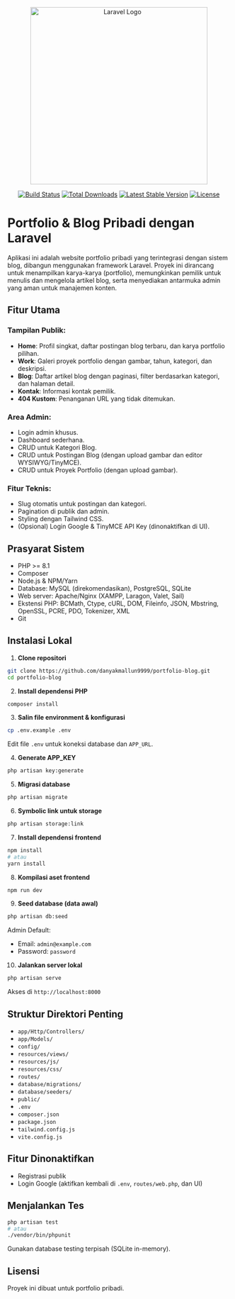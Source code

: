 <p align="center"><a href="https://laravel.com" target="_blank"><img src="https://raw.githubusercontent.com/laravel/art/master/logo-lockup/5%20SVG/2%20CMYK/1%20Full%20Color/laravel-logolockup-cmyk-red.svg" width="400" alt="Laravel Logo"></a></p>

<p align="center">
<a href="https://github.com/laravel/framework/actions"><img src="https://github.com/laravel/framework/workflows/tests/badge.svg" alt="Build Status"></a>
<a href="https://packagist.org/packages/laravel/framework"><img src="https://img.shields.io/packagist/dt/laravel/framework" alt="Total Downloads"></a>
<a href="https://packagist.org/packages/laravel/framework"><img src="https://img.shields.io/packagist/v/laravel/framework" alt="Latest Stable Version"></a>
<a href="https://packagist.org/packages/laravel/framework"><img src="https://img.shields.io/packagist/l/laravel/framework" alt="License"></a>
</p>

# Portfolio & Blog Pribadi dengan Laravel

Aplikasi ini adalah website portfolio pribadi yang terintegrasi dengan sistem blog, dibangun menggunakan framework Laravel. Proyek ini dirancang untuk menampilkan karya-karya (portfolio), memungkinkan pemilik untuk menulis dan mengelola artikel blog, serta menyediakan antarmuka admin yang aman untuk manajemen konten.

## Fitur Utama

### Tampilan Publik:

* **Home**: Profil singkat, daftar postingan blog terbaru, dan karya portfolio pilihan.
* **Work**: Galeri proyek portfolio dengan gambar, tahun, kategori, dan deskripsi.
* **Blog**: Daftar artikel blog dengan paginasi, filter berdasarkan kategori, dan halaman detail.
* **Kontak**: Informasi kontak pemilik.
* **404 Kustom**: Penanganan URL yang tidak ditemukan.

### Area Admin:

* Login admin khusus.
* Dashboard sederhana.
* CRUD untuk Kategori Blog.
* CRUD untuk Postingan Blog (dengan upload gambar dan editor WYSIWYG/TinyMCE).
* CRUD untuk Proyek Portfolio (dengan upload gambar).

### Fitur Teknis:

* Slug otomatis untuk postingan dan kategori.
* Pagination di publik dan admin.
* Styling dengan Tailwind CSS.
* (Opsional) Login Google & TinyMCE API Key (dinonaktifkan di UI).

## Prasyarat Sistem

* PHP >= 8.1
* Composer
* Node.js & NPM/Yarn
* Database: MySQL (direkomendasikan), PostgreSQL, SQLite
* Web server: Apache/Nginx (XAMPP, Laragon, Valet, Sail)
* Ekstensi PHP: BCMath, Ctype, cURL, DOM, Fileinfo, JSON, Mbstring, OpenSSL, PCRE, PDO, Tokenizer, XML
* Git

## Instalasi Lokal

1. **Clone repositori**

```bash
git clone https://github.com/danyakmallun9999/portfolio-blog.git
cd portfolio-blog
```

2. **Install dependensi PHP**

```bash
composer install
```

3. **Salin file environment & konfigurasi**

```bash
cp .env.example .env
```

Edit file `.env` untuk koneksi database dan `APP_URL`.

4. **Generate APP\_KEY**

```bash
php artisan key:generate
```

5. **Migrasi database**

```bash
php artisan migrate
```

6. **Symbolic link untuk storage**

```bash
php artisan storage:link
```

7. **Install dependensi frontend**

```bash
npm install
# atau
yarn install
```

8. **Kompilasi aset frontend**

```bash
npm run dev
```

9. **Seed database (data awal)**

```bash
php artisan db:seed
```

Admin Default:

* Email: `admin@example.com`
* Password: `password`

10. **Jalankan server lokal**

```bash
php artisan serve
```

Akses di `http://localhost:8000`

## Struktur Direktori Penting

* `app/Http/Controllers/`
* `app/Models/`
* `config/`
* `resources/views/`
* `resources/js/`
* `resources/css/`
* `routes/`
* `database/migrations/`
* `database/seeders/`
* `public/`
* `.env`
* `composer.json`
* `package.json`
* `tailwind.config.js`
* `vite.config.js`

## Fitur Dinonaktifkan

* Registrasi publik
* Login Google (aktifkan kembali di `.env`, `routes/web.php`, dan UI)

## Menjalankan Tes

```bash
php artisan test
# atau
./vendor/bin/phpunit
```

Gunakan database testing terpisah (SQLite in-memory).

## Lisensi

Proyek ini dibuat untuk portfolio pribadi. 
